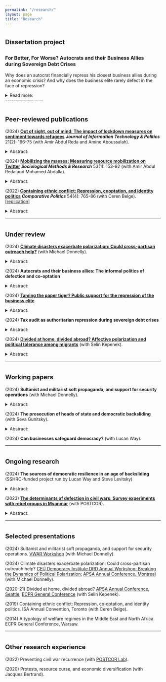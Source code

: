 ```yaml
---
permalink: "/research/"
layout: page
title: "Research"
---
```


# <span style="font-size: 20px; ">Dissertation project</span>
## <span style="font-size: 16px; "> For Better, For Worse? Autocrats and their Business Allies during Sovereign Debt Crises </span>

Why does an autocrat financially repress his closest business allies during an economic crisis? And why does the business elite rarely defect in the face of repression?

<details> <summary>Read more:</summary>
On the one hand, the financial extortion of the wealthy businesspeople may provide a quick windfall for the regime to survive through a prolonged fiscal crisis. Indeed, the financial shakedown of businesses during economic downturns is quite common across different types of autocratic regimes. However, it is also risky: autocrats may damage their reputation in the international markets with coercive acts like expropriations. Violent repression of political insiders may also trigger collective elite dissent against the regime. Endowed with structural and disruptive power, the business elite may defect from the regime by mobilizing protests and funding the opposition. And yet, despite these inherent risks, dictators choose to financially extort or purge their business allies during economic crises. One might expect dictator’s business allies to defect from the regime in the face of financial repression. However, on average, they do not. The available data suggest that business opposition to autocratic regimes is a rare event. Why?

<p>
In my dissertation, I argue that autocrats can financially coerce their business allies during sovereign debt crises with little political cost. They do so by relying on less intensive coercive tactics like tax audits. The co-opted business elite also presents a politically expedient target for repression. First, they can be incorporated into the support coalition in exchange for material benefits without institutional power-sharing concessions. That is why they are relatively easy targets for coercion and less likely to defect from the regime during major crises. Second, due to cronyism and corruption, they lack public support, and the dictator can easily mobilize public opinion to justify their repression and frame it as a crackdown on corruption. In other words, co-optation is a poisonous pill for businesses. The politically connected business elite become punching bags for the dictator during major crises without a credible threat of defection. Once co-opted, the cards get stacked against them, despite their structural power.
</p>
</details>
-------------------

# <span style="font-size: 20px; ">Peer-reviewed publications</span>

(2024) **[Out of sight, out of mind: The impact of lockdown measures on sentiment towards refugees](https://www.tandfonline.com/doi/full/10.1080/19331681.2023.2183301#:~:text=The%20findings%20suggest%20that%20the,in%20response%20to%20the%20pandemic.)** ***Journal of Information Technology & Politics*** 21(2): 166-75 (with Amir Abdul Reda and Amine Aboussalah). 
<details> <summary>Abstract:</summary> How did COVID-19 related movement restrictions impact sentiment toward refugees? Existing theories offer conflicting answers. On the one hand, contact theories suggest that movement restrictions might reduce casual interactions with refugees, leading to less negative sentiments. On the other hand, integrated threat theories suggest refugees may be perceived as a security threat and blamed for these movement restrictions in the first place. To gauge the effect of movement restrictions, we investigate the effect of physical isolation on sentiments toward refugees in Turkey by using a novel dataset. We use Google Mobility Reports’ measurements of movement and our measures of sentiments toward refugees using refugee-related tweets from Turkey. Statistical analysis shows that xenophobic sentiment generally decreased during the pandemic. Our study shows that different types of reduced mobility correlate with increased sympathy toward refugees: the more people stay at home, the more positive sentiments toward refugees they exhibit on Twitter. We conclude by proposing two possible causal mechanisms for these findings. The findings suggest that the absence of casual contact with refugees may yield less negative sentiment, and/or that a rally around the flag mechanism yields unprecedented levels of social solidarity in response to the pandemic.
</details>

(2024) **[Mobilizing the masses: Measuring resource mobilization on Twitter](https://journals.sagepub.com/doi/10.1177/0049124120986197)** ***Sociological Methods & Research*** 53(1): 153-92 (with Amir Abdul Reda and Mohamed Abdalla). 
<details> <summary>Abstract:</summary> How can we measure the resource mobilization (RM) efforts of social movements on Twitter? In this article, we create the first-ever measure of social movements’ RM efforts on a social media platform. To this aim, we create a four-conditional lexicon that can parse through tweets and identify those concerned with RM. We also create a simple RM score that can be plotted in a time series format to track the RM efforts of social movements in real-time. We use our tools with millions of tweets from the United States streamed between November 28, 2018, and February 11, 2019, to demonstrate how our measure can help us estimate the saliency and persistency of social movements’ RM efforts. We find that our measure captures RM by successfully cross-checking the variation of this score against protest events in the United States during the same time frame. Finally, we illustrate the descriptive and qualitative utility of our tools for understanding social movements by running conventional topic modeling algorithms on the tweets that were used to compute the RM score and point at specific avenues for theory building and testing. </details>

(2022) **[Containing ethnic conflict: Repression, cooptation, and identity politics](https://www-ingentaconnect-com.myaccess.library.utoronto.ca/content/cuny/cp/2022/00000054/00000004/art00009;jsessionid=2tmvwvakp99lp.x-ic-live-01)** ***Comparative Politics*** 54(4): 765-86 (with Ceren Belge). \[[replication\]](https://github.com/semuhi/cp-ethnic-conflict) 
<details> <summary>Abstract:</summary> Why do states target some civilians with collective punishment while coopting others with material goods during an ethnic civil war? This article examines how the Turkish government calibrated its repression and cooptation policies towards the Kurdish population during the counterinsurgency of the 1990s. In contrast to the situational conflict dynamics emphasized by the civil war literature, we explain the distribution of cooptation and repression with the state's identity policy: government policies were more punitive in areas that displayed strong Kurdish linguistic/political identity, or high tribal concentration, while they were more cooptative where the government had fostered a Sunni-Muslim Kurdish identity. The study is based on a novel dataset that includes information about displacement, tribal concentration, and violent events from archival sources. </details>


-------------------

# <span style="font-size: 20px; ">Under review</span>

(2024) **[Climate disasters exacerbate polarization: Could cross-partisan outreach help?](assets/pdf/Natural_Disaster_Polarization_20240520.pdf)** (with Michael Donnelly). 
<details> <summary>Abstract:</summary> Can cross-partisan post-disaster solidarity help depolarize? The impact of natural hazards on polarization is mixed, as elite responses mediate effects. Using two country- year-level datasets, we show that wildfires and flood exposure, on average, exacerbate polarization. We then test the effectiveness of cross-partisan relief aid by Turkey’s main opposition, using an in-person survey experiment. Turkey, an electoral autoc- racy with intense polarization, government propaganda, and ethnic conflict, presents a hard test case. Our findings reveal that costly public acts may increase political tol- erance toward the opposition, despite government propaganda. However, it backfires in terms of affective polarization, leading to perceptions of hypocrisy not just among pro-government voters, but also among ethnic minority in opposition. These results suggest that conventional depolarization tools may have unintended and divergent consequences. </details>

(2024) **Autocrats and their business allies: The informal politics of defection and co-optation**
<details> <summary>Abstract:</summary> Why do (not) business allies defect from authoritarian regimes? An emerging scholarship shows that connected businesses face high political risk, and the autocrat can shake down his business allies during a major economic crisis. And yet, despite their structural and disruptive power, the business elite rarely switches to opposition. I argue that this unusual loyalty does not always stem from credible power-sharing. The more material quid pro quo the business elite engages with the dictator, the less they can credibly threaten him with defection. I present a bargaining game between the dictator and his business allies and test these ideas using a country-year-level dataset of 76 countries for the time period 1992-2019. The results indicate that higher degrees of patrimonial co-optation and sovereign debt crises lower the risk of business opposition to the regime. These findings have implications for our understanding of elite defection that even informal, non-institutional tools of co-optation can effectively deter defection. </details>

(2024) **[Taming the paper tiger? Public support for the repression of the business elite](https://osf.io/zqcyt)**. 
<details> <summary>Abstract:</summary> Why do autocrats financially repress their closest allies during economic downturns? In response to a fiscal crisis, an autocrat may narrow his base, but these purges may backfire and trigger coups and defection. I argue that autocrats take public opinion seriously for decisions of financial repression, and lacking public popularity, their business allies are politically expedient targets. I created visual conjoints with fake LinkedIn profiles of businesspeople and measured people’s support for their repression in Turkey,
varying cues of co-optation, and their firm’s characteristics. The results indicate that people are more likely to condone the extra-taxation of the co-opted business elite, who are perceived as rent seekers responsible for the economic crisis. Then I discuss the findings’ external validity with illustrative cases from different types of autocratic regimes. This article contributes to growing scholarships on autocratic legitimacy, micro-level determinants of purges, and the cost of political-connectedness.</details>

(2024) **Tax audit as authoritarian repression during sovereign debt crises** 
<details> <summary>Abstract:</summary> Why do autocrats financially repress some businesses during economic crises? While the financial extortion of businesses may return quick rents during downturns, such coercion in the middle of a crisis may also backfire with defection and reputational costs. Therefore, the regime would strategically calibrate the target and the tool of coercion. I argue that co-opted businesses present a politically expedient target during economic crises. To that aim, autocrats deploy tax audits against these companies as a technical tool of financial repression. I test these ideas using firm-level data from over 32000 companies in 40 electoral autocracies. The findings show that even though tax audits are less likely during sovereign debt crises, that is not true for firms that have secured a public contract. They are more likely and more frequently to be inspected by the tax authorities, especially during debt crises. The results have significant implications for state-business relations under autocratic regimes. </details>

(2024) **[Divided at home, divided abroad? Affective polarization and political tolerance among migrants](https://www.researchgate.net/publication/354914015_Divided_at_Home_Divided_Abroad)** (with Selin Kepenek). 
<details> <summary>Abstract:</summary> How does polarization at home shape social network formation and political tolerance among immigrants? The existing scholarship suggests that networks with co-nationals in the country of destination can potentially provide a ‘haven’ for newcomers and facilitate their search for jobs, accommodation, and social connections. However, the impact of polarization in the home country on these everyday interactions between immigrants is understudied. We conducted two survey experiments in Turkey using a novel visual treatment of fake Facebook profiles, and replicated the designs in Canada. Our results indicate that home country polarization between regime supporters and opponents travels abroad. Under high polarization in the home country, anti-government immigrants are significantly less likely to help and socially engage with government-supporting co-nationals and tolerate political activities in the host country. However, despite high political polarization at home between anti-government groups, this divisiveness disappears abroad, as they are as likely to support, politically tolerate, and socially engage with each other. The findings offer insight into the mechanisms through which polarization at home can diffuse abroad and how contextual factors can mitigate affective polarization. </details>

-------------------

# <span style="font-size: 20px; ">Working papers</span>
(2024) **Sultanist and militarist soft propaganda, and support for security operations** (with Michael Donnelly). 
<details> <summary>Abstract:</summary> How does autocratic soft propaganda impact support for security operations at home and abroad? Autocratic regimes allocate significant resources for TV series and movies to manufacture public support and boost nationalism. Despite the growing scholarship, we still do not know enough to what extent different types of soft propaganda effectively generate support for military operations. To that aim, we conducted a pre-registered in-person experiment with a representative sample of the Turkish population to measure the varying effects of government-funded militarist and neo-Ottomanist TV series on support for cross-border military operations and domestic police operations. The findings suggest that we should take fiction seriously – neo-Ottomanist TV series significantly increase support for scaling up security operations abroad among religious pro-regime voters, while militarist scripts drive similar attitudes with nationalists. Both scripts fuel anti-Israel sentiments among government supporters. The results show that autocrats cater soft propaganda to different ideological groups within their support base and to varying degrees of effectiveness.</details>

(2024) **The prosecution of heads of state and democratic backsliding** (with Seva Gunitsky).
<details> <summary>Abstract:</summary> A new leader-level dataset on the cases of prosecutions of former heads of state or government in democratic regimes since 1990. </details>

(2024) **Can businesses safeguard democracy?** (with Lucan Way). 

-------------------

# <span style="font-size: 20px; ">Ongoing research</span>
(2024) **The sources of democratic resilience in an age of backsliding** (SSHRC-funded project run by Lucan Way and Steve Levitsky)
<details> <summary>Abstract:</summary> You may find further details on the argument <a href="https://www.journalofdemocracy.org/articles/democracys-surprising-resilience/">here</a>. </details>

(2023) **[The determinants of defection in civil wars: Survey experiments with rebel groups in Myanmar](https://osf.io/k9tnr/)** (with POSTCOR). 
<details> <summary>Abstract:</summary> We will conduct list and conjoint experiments through online surveys with active armed group members in Myanmar and the Philippines to better understand rebel retention. We also hope to establish some priors for future experimental research with active rebel group members. To what extent do they strategically misreport? Are they less attentive compared to the general population? Do they differ in terms of their values/attitudes, including trust in institutions, life satisfaction, and attitudes toward democracy? </details>

-------------------

# <span style="font-size: 20px; ">Selected presentations</span>

(2024) Sultanist and militarist soft propaganda, and support for security operations. [VWAR Workshop](http://authoritarianregimes.net) (with Michael Donnelly).

(2024) Climate disasters exacerbate polarization: Could cross-partisan outreach help? [CEU Democracy Institute DRD Annual Workshop: Breaking the Dynamics of Political Polarization](https://democracyinstitute.ceu.edu/projects/politics-polarization); [APSA Annual Conference, Montreal](https://tinyurl.com/yyaeljsh) (with Michael Donnelly).

(2020-21) Divided at home, divided abroad? [APSA Annual Conference, Seattle](https://tinyurl.com/yfudmjpw); [ECPR General Conference](https://ecpr.eu/Events/Event/PaperDetails/57133) (with Selin Kepenek). 

(2019) Containing ethnic conflict: Repression, co‑optation, and identity politics. ISA Annual Convention, Toronto (with Ceren Belge).  

(2014) A typology of welfare regimes in the Middle East and North Africa. ECPR General Conference, Warsaw. 

-------------------

# <span style="font-size: 20px; ">Other research experience</span>

(2022) Preventing civil war recurrence (with [POSTCOR Lab](https://www.postcorlab.com/)).

(2020) Protests, resource curse, and economic diversification (with Jacques Bertrand).
